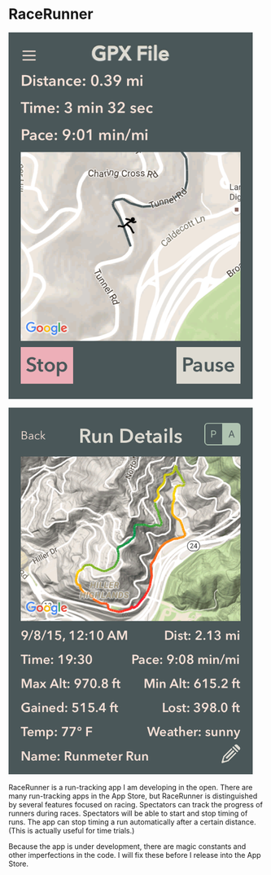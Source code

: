RaceRunner
===================

![RaceRunner](RaceRunner2.png "Screenshot")

![RaceRunner](RaceRunner.png "Another Screenshot")

RaceRunner is a run-tracking app I am developing in the open. There are many run-tracking apps in the App Store, but RaceRunner is distinguished by several features focused on racing. Spectators can track the progress of runners during races. Spectators will be able to start and stop timing of runs. The app can stop timing a run automatically after a certain distance. (This is actually useful for time trials.)

Because the app is under development, there are magic constants and other imperfections in the code. I will fix these before I release into the App Store.
